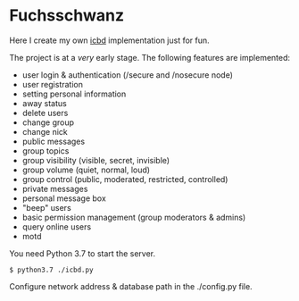 # Fuchsschwanz

Here I create my own [icbd](http://www.icb.net/) implementation just for fun.

The project is at a *very* early stage. The following features are implemented:

* user login & authentication (/secure and /nosecure node)
* user registration
* setting personal information
* away status
* delete users
* change group
* change nick
* public messages
* group topics
* group visibility (visible, secret, invisible)
* group volume (quiet, normal, loud)
* group control (public, moderated, restricted, controlled)
* private messages
* personal message box
* "beep" users
* basic permission management (group moderators & admins)
* query online users
* motd

You need Python 3.7 to start the server.

	$ python3.7 ./icbd.py

Configure network address & database path in the ./config.py file.
